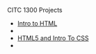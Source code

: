 CITC 1300 Projects

<ul>
<li><a href="intro_to_html/index.html" target="_blank">Intro to HTML</a><li>
<li><a href="HTML5_intro_to_css/index.html" target="_blank">HTML5 and Intro To CSS</a><li>
</ul>